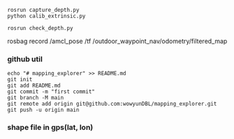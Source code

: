 ```
rosrun capture_depth.py
python calib_extrinsic.py

rosrun check_depth.py
```

rosbag record /amcl_pose /tf /outdoor_waypoint_nav/odometry/filtered_map


### github util
```
echo "# mapping_explorer" >> README.md
git init
git add README.md
git commit -m "first commit"
git branch -M main
git remote add origin git@github.com:wowyunDBL/mapping_explorer.git
git push -u origin main
``` 

### shape file in gps(lat, lon)
